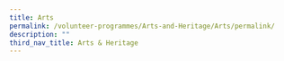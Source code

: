 ```yaml
---
title: Arts
permalink: /volunteer-programmes/Arts-and-Heritage/Arts/permalink/
description: ""
third_nav_title: Arts & Heritage
---
```

